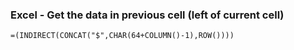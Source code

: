 ### Excel - Get the data in previous cell (left of current cell)

```=(INDIRECT(CONCAT("$",CHAR(64+COLUMN()-1),ROW())))```
